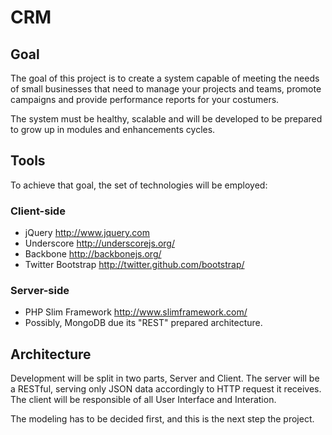 CRM
===

## Goal

The goal of this project is to create a system capable of meeting the needs of small businesses that need to manage your projects and teams, promote campaigns and provide performance reports for your costumers.

The system must be healthy, scalable and will be developed to be prepared to grow up in modules and enhancements cycles.

## Tools

To achieve that goal, the set of technologies will be employed:

### Client-side
- jQuery <http://www.jquery.com>
- Underscore <http://underscorejs.org/>
- Backbone <http://backbonejs.org/>
- Twitter Bootstrap <http://twitter.github.com/bootstrap/>

### Server-side
- PHP Slim Framework <http://www.slimframework.com/>
- Possibly, MongoDB due its  "REST" prepared architecture.

## Architecture 

Development will be split in two parts, Server and Client. The server will be a RESTful, serving only JSON data accordingly to HTTP request it receives. The client will be responsible of all User Interface and Interation.

The modeling has to be decided first, and this is the next step the project.
